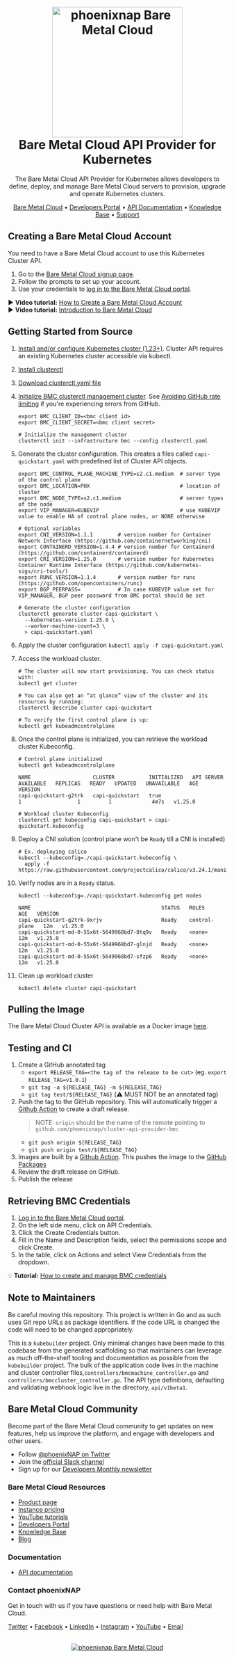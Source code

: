 <h1 align="center">
  <br>
  <a href="https://phoenixnap.com/bare-metal-cloud"><img src="https://user-images.githubusercontent.com/78744488/109779287-16da8600-7c06-11eb-81a1-97bf44983d33.png" alt="phoenixnap Bare Metal Cloud" width="300"></a>
  <br>
  Bare Metal Cloud API Provider for Kubernetes
  <br>
</h1>

<p align="center">
The Bare Metal Cloud API Provider for Kubernetes allows developers to define, deploy, and manage Bare Metal Cloud servers to provision, upgrade and operate Kubernetes clusters. 
</p>

<p align="center">
  <a href="https://phoenixnap.com/bare-metal-cloud">Bare Metal Cloud</a> •
  <a href="https://developers.phoenixnap.com/">Developers Portal</a> •
  <a href="https://developers.phoenixnap.com/apis">API Documentation</a> •
  <a href="http://phoenixnap.com/kb">Knowledge Base</a> •
  <a href="https://developers.phoenixnap.com/support">Support</a>
</p>

## Creating a Bare Metal Cloud Account

You need to have a Bare Metal Cloud account to use this Kubernetes Cluster API.  

1. Go to the [Bare Metal Cloud signup page](https://support.phoenixnap.com/wap-jpost3/bmcSignup).
2. Follow the prompts to set up your account.
3. Use your credentials to [log in to the Bare Metal Cloud portal](https://bmc.phoenixnap.com).

:arrow_forward: **Video tutorial:** [How to Create a Bare Metal Cloud Account](https://www.youtube.com/watch?v=RLRQOisEB-k)
<br>
:arrow_forward: **Video tutorial:** [Introduction to Bare Metal Cloud](https://www.youtube.com/watch?v=8TLsqgLDMN4)

## Getting Started from Source

1. [Install and/or configure Kubernetes cluster (1.23+)](https://cluster-api.sigs.k8s.io/user/quick-start.html#installation). Cluster API requires an existing Kubernetes cluster accessible via kubectl.
1. [Install clusterctl](https://cluster-api.sigs.k8s.io/user/quick-start.html#install-clusterctl)
1. [Download clusterctl.yaml file](https://github.com/phoenixnap/cluster-api-provider-bmc/releases/latest/download/clusterctl.yaml)
1. [Initialize BMC clusterctl management cluster](https://cluster-api.sigs.k8s.io/user/quick-start.html#initialize-the-management-cluster). See [Avoiding GitHub rate limiting](https://cluster-api.sigs.k8s.io/clusterctl/overview.html?highlight=github%20token#avoiding-github-rate-limiting) if you're experiencing errors from GitHub.
    ```
    export BMC_CLIENT_ID=<bmc client id>
    export BMC_CLIENT_SECRET=<bmc client secret>

    # Initialize the management cluster
    clusterctl init --infrastructure bmc --config clusterctl.yaml
    ```
1. Generate the cluster configuration. This creates a files called `capi-quickstart.yaml` with predefined list of Cluster API objects.
    ```
    export BMC_CONTROL_PLANE_MACHINE_TYPE=s2.c1.medium  # server type of the control plane
    export BMC_LOCATION=PHX                             # location of cluster
    export BMC_NODE_TYPE=s2.c1.medium                   # server types of the node
    export VIP_MANAGER=KUBEVIP                          # use KUBEVIP value to enable HA of control plane nodes, or NONE otherwise

    # Optional variables
    export CNI_VERSION=1.1.1        # version number for Container Network Interface (https://github.com/containernetworking/cni)
    export CONTAINERD_VERSION=1.4.4 # version number for Containerd (https://github.com/containerd/containerd)
    export CRI_VERSION=1.25.0       # version number for Kubernetes Container Runtime Interface (https://github.com/kubernetes-sigs/cri-tools/)
    export RUNC_VERSION=1.1.4       # version number for runc (https://github.com/opencontainers/runc)
    export BGP_PEERPASS=            # In case KUBEVIP value set for VIP_MANAGER, BGP peer password from BMC portal should be set

    # Generate the cluster configuration
    clusterctl generate cluster capi-quickstart \
      --kubernetes-version 1.25.0 \
      --worker-machine-count=3 \
      > capi-quickstart.yaml
    ```
1. Apply the cluster configuration `kubectl apply -f capi-quickstart.yaml`
1. Access the workload cluster.
    ```
    # The cluster will now start provisioning. You can check status with:
    kubectl get cluster

    # You can also get an “at glance” view of the cluster and its resources by running:
    clusterctl describe cluster capi-quickstart

    # To verify the first control plane is up:
    kubectl get kubeadmcontrolplane
    ```
1. Once the control plane is initialized, you can retrieve the workload cluster Kubeconfig.
    ```
    # Control plane initialized
    kubectl get kubeadmcontrolplane

    NAME                    CLUSTER           INITIALIZED   API SERVER AVAILABLE   REPLICAS   READY   UPDATED   UNAVAILABLE   AGE    VERSION
    capi-quickstart-g2trk   capi-quickstart   true                                 1                  1         1             4m7s   v1.25.0
    ``` 

    ```
    # Workload cluster Kubeconfig
    clusterctl get kubeconfig capi-quickstart > capi-quickstart.kubeconfig
    ```
1. Deploy a CNI solution (control plane won't be `Ready` till a CNI is installed)
    ```
    # Ex. deploying calico
    kubectl --kubeconfig=./capi-quickstart.kubeconfig \
      apply -f https://raw.githubusercontent.com/projectcalico/calico/v3.24.1/manifests/calico.yaml

    ```
1. Verify nodes are in a `Ready` status.
    ```
    kubectl --kubeconfig=./capi-quickstart.kubeconfig get nodes

    NAME                                          STATUS   ROLES           AGE   VERSION
    capi-quickstart-g2trk-9xrjv                   Ready    control-plane   12m   v1.25.0
    capi-quickstart-md-0-55x6t-5649968bd7-8tq9v   Ready    <none>          12m   v1.25.0
    capi-quickstart-md-0-55x6t-5649968bd7-glnjd   Ready    <none>          12m   v1.25.0
    capi-quickstart-md-0-55x6t-5649968bd7-sfzp6   Ready    <none>          12m   v1.25.0
    ```
1. Clean up workload cluster
    ```
    kubectl delete cluster capi-quickstart
    ```

## Pulling the Image

The Bare Metal Cloud Cluster API is available as a Docker image [here](https://github.com/phoenixnap/cluster-api-provider-bmc/pkgs/container/cluster-api-provider-bmc).

## Testing and CI

1. Create a GitHub annotated tag
   - `export RELEASE_TAG=<the tag of the release to be cut>` (eg. `export RELEASE_TAG=v1.0.1`)
   - `git tag -a ${RELEASE_TAG} -m ${RELEASE_TAG}`
   - `git tag test/${RELEASE_TAG}` (:warning: MUST NOT be an annotated tag)
1. Push the tag to the GitHub repository. This will automatically trigger a [Github Action](https://github.com/phoenixnap/cluster-api-provider-bmc/actions) to create a draft release.
   > NOTE: `origin` should be the name of the remote pointing to `github.com/phoenixnap/cluster-api-provider-bmc`
   - `git push origin ${RELEASE_TAG}`
   - `git push origin test/${RELEASE_TAG}`
1. Images are built by a [Github Action](https://github.com/phoenixnap/cluster-api-provider-bmc/actions). This pushes the image to the [GitHub Packages](https://github.com/phoenixnap/cluster-api-provider-bmc/pkgs/container/cluster-api-provider-bmc)
1. Review the draft release on GitHub.
1. Publish the release


## Retrieving BMC Credentials

1. [Log in to the Bare Metal Cloud portal](https://bmc.phoenixnap.com). 
2. On the left side menu, click on API Credentials. 
3. Click the Create Credentials button. 
4. Fill in the Name and Description fields, select the permissions scope and click Create. 
5. In the table, click on Actions and select View Credentials from the dropdown.  

:bulb: **Tutorial:** [How to create and manage BMC credentials](https://developers.phoenixnap.com/resources)

## Note to Maintainers

Be careful moving this repository. This project is written in Go and as such uses Git repo URLs as package identifiers. If the code URL is changed the code will need to be changed appropriately.

This is a `kubebuilder` project. Only minimal changes have been made to this codebase from the generated scaffolding so that maintainers can leverage as much off-the-shelf tooling and documentation as possible from the `kubebuilder` project. The bulk of the application code lives in the machine and cluster controller files,`controllers/bmcmachine_controller.go` and `controllers/bmccluster_controller.go`. The API type definitions, defaulting and validating webhook logic live in the directory, `api/v1beta1`.

## Bare Metal Cloud Community
Become part of the Bare Metal Cloud community to get updates on new features, help us improve the platform, and engage with developers and other users. 

-   Follow [@phoenixNAP on Twitter](https://twitter.com/phoenixnap)
-   Join the [official Slack channel](https://phoenixnap.slack.com)
-   Sign up for our [Developers Monthly newsletter](https://phoenixnap.com/developers-monthly-newsletter)

### Bare Metal Cloud Resources
-	[Product page](https://phoenixnap.com/bare-metal-cloud)
-	[Instance pricing](https://phoenixnap.com/bare-metal-cloud/instances)
-	[YouTube tutorials](https://www.youtube.com/watch?v=8TLsqgLDMN4&list=PLWcrQnFWd54WwkHM0oPpR1BrAhxlsy1Rc&ab_channel=PhoenixNAPGlobalITServices)
-	[Developers Portal](https://developers.phoenixnap.com)
-	[Knowledge Base](https://phoenixnap.com/kb)
-	[Blog](https:/phoenixnap.com/blog)

### Documentation
-	[API documentation](https://developers.phoenixnap.com/apis)

### Contact phoenixNAP
Get in touch with us if you have questions or need help with Bare Metal Cloud. 

<p align="left">
  <a href="https://twitter.com/phoenixNAP">Twitter</a> •
  <a href="https://www.facebook.com/phoenixnap">Facebook</a> •
  <a href="https://www.linkedin.com/company/phoenix-nap">LinkedIn</a> •
  <a href="https://www.instagram.com/phoenixnap">Instagram</a> •
  <a href="https://www.youtube.com/user/PhoenixNAPdatacenter">YouTube</a> •
  <a href="https://developers.phoenixnap.com/support">Email</a> 
</p>

<p align="center">
  <br>
  <a href="https://phoenixnap.com/bare-metal-cloud"><img src="https://user-images.githubusercontent.com/81640346/115243282-0c773b80-a123-11eb-9de7-59e3934a5712.jpg" alt="phoenixnap Bare Metal Cloud"></a>
</p>
